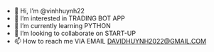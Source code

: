 - 👋 Hi, I’m @vinhhuynh22
- 👀 I’m interested in TRADING BOT APP
- 🌱 I’m currently learning PYTHON
- 💞️ I’m looking to collaborate on START-UP
- 📫 How to reach me VIA EMAIL DAVIDHUYNH2022@GMAIL.COM

<!---
vinhhuynh22/vinhhuynh22 is a ✨ special ✨ repository because its `README.md` (this file) appears on your GitHub profile.
You can click the Preview link to take a look at your changes.
--->
